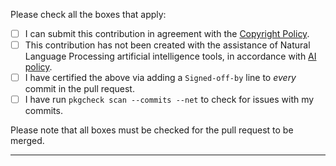 Please check all the boxes that apply:

- [ ] I can submit this contribution in agreement with the [Copyright Policy](https://www.gentoo.org/glep/glep-0076.html#certificate-of-origin).
- [ ] This contribution has not been created with the assistance of Natural Language Processing artificial intelligence tools, in accordance with [AI policy](https://wiki.gentoo.org/wiki/Project:Council/AI_policy).
- [ ] I have certified the above via adding a `Signed-off-by` line to *every* commit in the pull request.
- [ ] I have run `pkgcheck scan --commits --net` to check for issues with my commits.

Please note that all boxes must be checked for the pull request to be merged.

---

<!-- Please put the pull request description here -->
